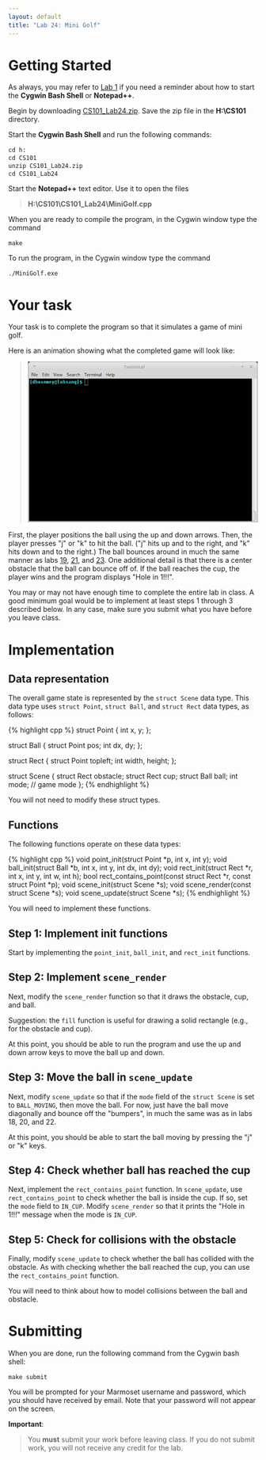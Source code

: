 ```yaml
---
layout: default
title: "Lab 24: Mini Golf"
---
```


# Getting Started

As always, you may refer to [Lab 1](lab01.html) if you need a reminder about how to start the **Cygwin Bash Shell** or **Notepad++**.

Begin by downloading [CS101\_Lab24.zip](CS101_Lab24.zip). Save the zip file in the **H:\\CS101** directory.

Start the **Cygwin Bash Shell** and run the following commands:

    cd h:
    cd CS101
    unzip CS101_Lab24.zip
    cd CS101_Lab24

Start the **Notepad++** text editor. Use it to open the files

> **H:\\CS101\\CS101\_Lab24\\MiniGolf.cpp**

When you are ready to compile the program, in the Cygwin window type the command

    make

To run the program, in the Cygwin window type the command

    ./MiniGolf.exe

# Your task

Your task is to complete the program so that it simulates a game of mini golf.

Here is an animation showing what the completed game will look like:

> ![mini golf](images/lab24/minigolf.gif)

First, the player positions the ball using the up and down arrows.  Then, the player presses "j" or "k" to hit the ball.  ("j" hits up and to the right, and "k" hits down and to the right.)  The ball bounces around in much the same manner as labs [19](lab19.html), [21](lab21.html), and [23](lab23.html).  One additional detail is that there is a center obstacle that the ball can bounce off of.  If the ball reaches the cup, the player wins and the program displays "Hole in 1!!!".

<div class="callout">
You may or may not have enough time to complete the entire lab in class.  A good minimum goal would be to implement at least steps 1 through 3 described below.  In any case, make sure you submit what you have before you leave class.
</div>

# Implementation

## Data representation

The overall game state is represented by the `struct Scene` data type.  This data type uses `struct Point`, `struct Ball`, and `struct Rect` data types, as follows:

{% highlight cpp %}
struct Point {
	int x, y;
};

struct Ball {
	struct Point pos;
	int dx, dy;
};

struct Rect {
	struct Point topleft;
	int width, height;
};

struct Scene {
	struct Rect obstacle;
	struct Rect cup;
	struct Ball ball;
	int mode; // game mode
};
{% endhighlight %}

You will not need to modify these struct types.

## Functions

The following functions operate on these data types:

{% highlight cpp %}
void point_init(struct Point *p, int x, int y);
void ball_init(struct Ball *b, int x, int y, int dx, int dy);
void rect_init(struct Rect *r, int x, int y, int w, int h);
bool rect_contains_point(const struct Rect *r, const struct Point *p);
void scene_init(struct Scene *s);
void scene_render(const struct Scene *s);
void scene_update(struct Scene *s);
{% endhighlight %}

You will need to implement these functions.

## Step 1: Implement init functions

Start by implementing the `point_init`, `ball_init`, and `rect_init` functions.

## Step 2: Implement `scene_render`

Next, modify the `scene_render` function so that it draws the obstacle, cup, and ball.

Suggestion: the `fill` function is useful for drawing a solid rectangle (e.g., for the obstacle and cup).

At this point, you should be able to run the program and use the up and down arrow keys to move the ball up and down.

## Step 3: Move the ball in `scene_update`

Next, modify `scene_update` so that if the `mode` field of the `struct Scene` is set to `BALL_MOVING`, then move the ball.  For now, just have the ball move diagonally and bounce off the "bumpers", in much the same was as in labs 18, 20, and 22.

At this point, you should be able to start the ball moving by pressing the "j" or "k" keys.

## Step 4: Check whether ball has reached the cup

Next, implement the `rect_contains_point` function.  In `scene_update`, use `rect_contains_point` to check whether the ball is inside the cup.  If so, set the `mode` field to `IN_CUP`.  Modify `scene_render` so that it prints the "Hole in 1!!!" message when the mode is `IN_CUP`.

## Step 5: Check for collisions with the obstacle

Finally, modify `scene_update` to check whether the ball has collided with the obstacle.  As with checking whether the ball reached the cup, you can use the `rect_contains_point` function.

You will need to think about how to model collisions between the ball and obstacle.

# Submitting

When you are done, run the following command from the Cygwin bash shell:

    make submit

You will be prompted for your Marmoset username and password, which you should have received by email. Note that your password will not appear on the screen.

**Important**:

> You **must** submit your work before leaving class. If you do not submit work, you will not receive any credit for the lab.
